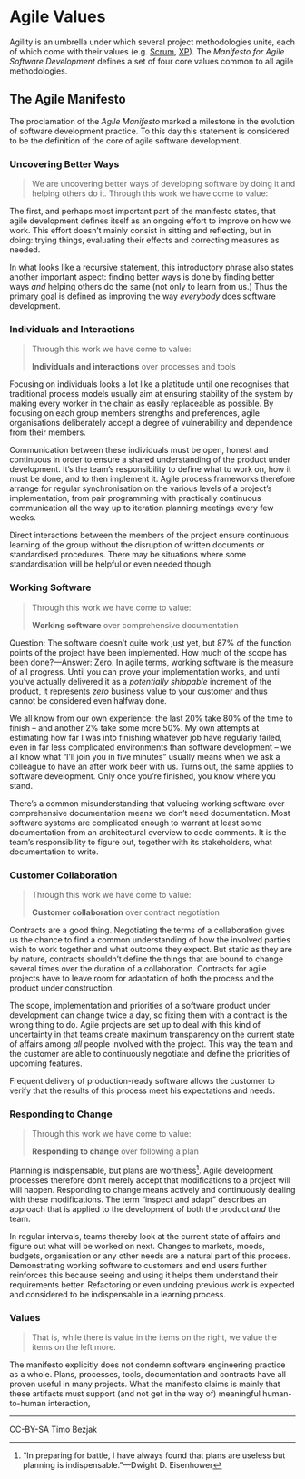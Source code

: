 # Agile Values
Agility is an umbrella under which several project methodologies unite, each of which come with their values (e.g. [Scrum][Scrum-Values], [XP][XP-Values]). The _Manifesto for Agile Software Development_ defines a set of four core values common to all agile methodologies.

## The Agile Manifesto
<!-- 1.1.2. Agile Manifesto
The 2001 Manifesto for Agile Software Development is still the anchor document for all forms of Agile development.
The purpose of this LO is to make clear what was and wasn't intended with 'Agile'. -->
The proclamation of the _Agile Manifesto_ marked a milestone in the evolution of software development practice. To this day this statement is considered to be the definition of the core of agile software development.

### Uncovering Better Ways
> We are uncovering better ways of developing
> software by doing it and helping others do it.
> Through this work we have come to value:

The first, and perhaps most important part of the manifesto states, that agile development defines itself as an ongoing effort to improve on how we work. This effort doesn’t mainly consist in sitting and reflecting, but in doing: trying things, evaluating their effects and correcting measures as needed.

In what looks like a recursive statement, this introductory phrase also states another important aspect: finding better ways is done by finding better ways _and_ helping others do the same (not only to learn from us.) Thus the primary goal is defined as improving the way _everybody_ does software development.

### Individuals and Interactions
> Through this work we have come to value:
> 
> **Individuals and interactions** over processes and tools    

Focusing on individuals looks a lot like a platitude until one recognises that traditional process models usually aim at ensuring stability of the system by making every worker in the chain as easily replaceable as possible. By focusing on each group members strengths and preferences, agile organisations deliberately accept a degree of vulnerability and dependence from their members.

Communication between these individuals must be open, honest and continuous in order to ensure a shared understanding of the product under development. It’s the team’s responsibility to define what to work on, how it must be done, and to then implement it. Agile process frameworks therefore arrange for regular synchronisation on the various levels of a project’s implementation, from pair programming with practically continuous communication all the way up to iteration planning meetings every few weeks.

Direct interactions between the members of the project ensure continuous learning of the group without the disruption of written documents or standardised procedures. There may be situations where some standardisation will be helpful or even needed though.

### Working Software
> Through this work we have come to value:
> 
> **Working software** over comprehensive documentation  

Question: The software doesn’t quite work just yet, but 87% of the function points of the project have been implemented. How much of the scope has been done?—Answer: Zero. In agile terms, working software is the measure of all progress. Until you can prove your implementation works, and until you’ve actually delivered it as a _potentially shippable_ increment of the product, it represents _zero_ business value to your customer and thus cannot be considered even halfway done.

We all know from our own experience: the last 20% take 80% of the time to finish – and another 2% take some more 50%. My own attempts at estimating how far I was into finishing whatever job have regularly failed, even in far less complicated environments than software development – we all know what “I’ll join you in five minutes” usually means when we ask a colleague to have an after work beer with us. Turns out, the same applies to software development. Only once you’re finished, you know where you stand.

There’s a common misunderstanding that valueing working software over comprehensive documentation means we don’t need documentation. Most software systems are complicated enough to warrant at least some documentation from an architectural overview to code comments. It is the team’s responsibility to figure out, together with its stakeholders, what documentation to write.

### Customer Collaboration
> Through this work we have come to value:
> 
> **Customer collaboration** over contract negotiation  

Contracts are a good thing. Negotiating the terms of a collaboration gives us the chance to find a common understanding of how the involved parties wish to work together and what outcome they expect. But static as they are by nature, contracts shouldn’t define the things that are bound to change several times over the duration of a collaboration. Contracts for agile projects have to leave room for adaptation of both the process and the product under construction.

The scope, implementation and priorities of a software product under development can change twice a day, so fixing them with a contract is the wrong thing to do. Agile projects are set up to deal with this kind of uncertainty in that teams create maximum transparency on the current state of affairs among _all_ people involved with the project. This way the team and the customer are able to continuously negotiate and define the priorities of upcoming features.

Frequent delivery of production-ready software allows the customer to verify that the results of this process meet his expectations and needs.

### Responding to Change
> Through this work we have come to value:
> 
> **Responding to change** over following a plan  

Planning is indispensable, but plans are worthless[^4]. Agile development processes therefore don’t merely accept that modifications to a project will will happen. Responding to change means actively and continuously dealing with these modifications. The term “inspect and adapt” describes an approach that is applied to the development of both the product _and_ the team.

In regular intervals, teams thereby look at the current state of affairs and figure out what will be worked on next. Changes to markets, moods, budgets, organisation or any other needs are a natural part of this process. Demonstrating working software to customers and end users further reinforces this because seeing and using it helps them understand their requirements better. Refactoring or even undoing previous work is expected and considered to be indispensable in a learning process. 

### Values
> That is, while there is value in the items on
> the right, we value the items on the left more.

The manifesto explicitly does not condemn software engineering practice as a whole. Plans, processes, tools, documentation and contracts have all proven useful in many projects. What the manifesto claims is mainly that these artifacts must support (and not get in the way of) meaningful human-to-human interaction,

--------

CC-BY-SA Timo Bezjak

<!-- Links and footnotes -->
[Scrum-Values]: http://www.scrumalliance.org/why-scrum/core-scrum-values-roles "Scrum Values and Roles"
[XP-Values]: http://www.extremeprogramming.org/values.html "Extreme Programming Values"


[^4]: “In preparing for battle, I have always found that plans are useless but planning is indispensable.”—Dwight D. Eisenhower

<!--

   * Werte und Prinzipien

   * 
      *  Agile ~
      * 
         * Embrace Change: Akzeptieren ist nicht genug
         * Entscheide zum spätesten verantwortbaren Zeitpunkt
         * Iteration
         * Frühe, Regelmässige Lieferung
         * Transparenz



Agile Manifesto + Principles
Maximising the work not done
Defer decisions, defer commitment to last responsible moment
Best practice is past practice
-->


